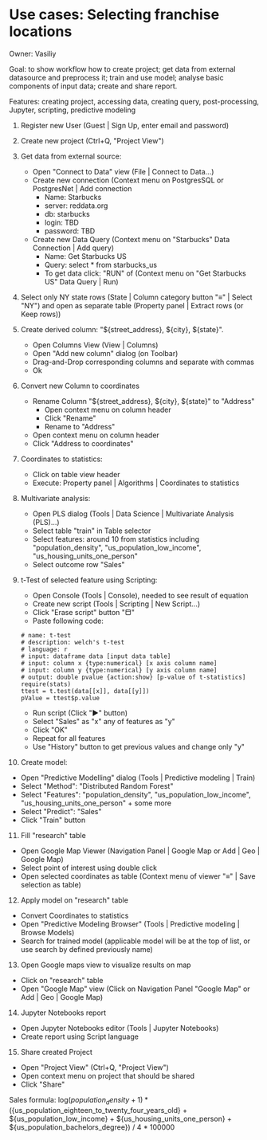 <!-- TITLE: Use Cases: Selecting franchise locations -->
<!-- SUBTITLE: -->

# Use cases: Selecting franchise locations

Owner: Vasiliy

Goal: to show workflow how to create project; get data from external datasource and preprocess it; train and use model; 
analyse basic components of input data; create and share report.   

Features: creating project, accessing data, creating query, post-processing, Jupyter, scripting, predictive modeling

1. Register new User (Guest | Sign Up, enter email and password)
2. Create new project (Ctrl+Q, "Project View")
3. Get data from external source:
   * Open "Connect to Data" view (File | Connect to Data...)
   * Create new connection (Context menu on PostgresSQL or PostgresNet | Add connection
      * Name: Starbucks
      * server: reddata.org
      * db: starbucks
      * login: TBD 
      * password: TBD
   * Create new Data Query (Context menu on "Starbucks" Data Connection | Add query)
      * Name: Get Starbucks US
      * Query: select * from starbucks_us
      * To get data click: "RUN" of (Context menu on "Get Starbucks US" Data Query | Run)
4. Select only NY state rows (State | Column category button "≡" | Select "NY") and open as separate table 
   (Property panel | Extract rows (or Keep rows))
5. Create derived column: "${street_address}, ${city}, ${state}".
   * Open Columns View (View | Columns) 
   * Open "Add new column" dialog (on Toolbar)
   * Drag-and-Drop corresponding columns and separate with commas
   * Ok
6. Convert new Column to coordinates
   * Rename Column "${street_address}, ${city}, ${state}" to "Address"
      * Open context menu on column header
      * Click "Rename"
      * Rename to "Address"
   * Open context menu on column header
   * Click "Address to coordinates"
7. Coordinates to statistics:
   * Click on table view header
   * Execute: Property panel | Algorithms | Coordinates to statistics 
8. Multivariate analysis:
   * Open PLS dialog (Tools | Data Science | Multivariate Analysis (PLS)...)
   * Select table "train" in Table selector
   * Select features: around 10 from statistics including "population_density", "us_population_low_income", "us_housing_units_one_person"
   * Select outcome row "Sales"
9. t-Test of selected feature using Scripting:
   * Open Console (Tools | Console), needed to see result of equation
   * Create new script (Tools | Scripting | New Script...)
   * Click "Erase script" button "⬒"
   * Paste following code: 

    ```
    # name: t-test
    # description: welch's t-test
    # language: r
    # input: dataframe data [input data table]
    # input: column x {type:numerical} [x axis column name]
    # input: column y {type:numerical} [y axis column name]
    # output: double pvalue {action:show} [p-value of t-statistics]
    require(stats)
    ttest = t.test(data[[x]], data[[y]])
    pValue = ttest$p.value
    ```

   * Run script (Click "▶" button) 
   * Select "Sales" as "x" any of features as "y"
   * Click "OK"
   * Repeat for all features
   * Use "History" button to get previous values and change only "y"
10. Create model:
   * Open "Predictive Modelling" dialog (Tools | Predictive modeling | Train)
   * Select "Method": "Distributed Random Forest"
   * Select "Features": "population_density", "us_population_low_income", "us_housing_units_one_person" + some more
   * Select "Predict": "Sales"
   * Click "Train" button
11. Fill "research" table
   * Open Google Map Viewer (Navigation Panel | Google Map or Add | Geo | Google Map)
   * Select point of interest using double click
   * Open selected coordinates as table (Context menu of viewer "≡" | Save selection as table)
12. Apply model on "research" table
   * Convert Coordinates to statistics
   * Open "Predictive Modeling Browser" (Tools | Predictive modeling | Browse Models)
   * Search for trained model (applicable model will be at the top of list, or use search by defined previously name)
13. Open Google maps view to visualize results on map
   * Click on "research" table
   * Open "Google Map" view (Click on Navigation Panel "Google Map" or Add | Geo | Google Map)
14. Jupyter Notebooks report
   * Open Jupyter Notebooks editor (Tools | Jupyter Notebooks)
   * Create report using Script language
15. Share created Project
   * Open "Project View" (Ctrl+Q, "Project View")
   * Open context menu on project that should be shared
   * Click "Share"

Sales formula: 
log(${population_density} + 1) * (${us_population_eighteen_to_twenty_four_years_old} + ${us_population_low_income} + ${us_housing_units_one_person} + ${us_population_bachelors_degree}) / 4 * 100000
